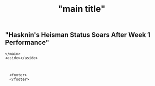 <!DOCTYPE html>
<html lang="en">
<head>
  <title>The Buckeye Bulletin</title>
  <meta charset="utf-8">
  <meta name="description" content= "If it happenens on campus it happens here.">
  <meta name="keywords" content="">
 </head>
 <body>
   <header>
     <h1>"main title"</h1>
   </header>
   <main>
     <section id="section 1">
       <article class="articles">
       <article>
         <h2>"Hasknin's Heisman Status Soars After Week 1 Performance"</h2>
          <p>
          </p>
       </article>
     </section>
     <section id="section2"></section>
     <section id="section3"></section>
     
    </main>
    <aside></aside>
    
    
    
      <footer>
      </footer>
   </body>
   </html>
